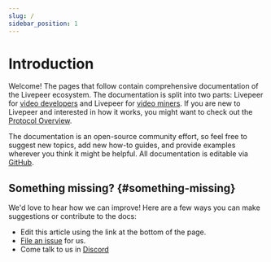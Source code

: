 ```yaml
---
slug: /
sidebar_position: 1
---
```


# Introduction

Welcome! The pages that follow contain comprehensive documentation of the
Livepeer ecosystem. The documentation is split into two parts: Livepeer for
[video developers](/video-developers/overview) and Livepeer for
[video miners](/video-miners/overview). If you are new to Livepeer and
interested in how it works, you might want to check out the
[Protocol Overview](/protocol/core-concepts/overview).

The documentation is an open-source community effort, so feel free to suggest
new topics, add new how-to guides, and provide examples wherever you think it
might be helpful. All documentation is editable via
[GitHub](https://github.com/livepeer/livepeer-org/tree/master/docs).

## Something missing? {#something-missing}

We'd love to hear how we can improve! Here are a few ways you can make suggestions or contribute to the docs:

-   Edit this article using the link at the bottom of the page.
-  [File an issue](https://github.com/livepeer/docs) for us.
-   Come talk to us in [Discord](https://discord.gg/uaPhtyrWsF)